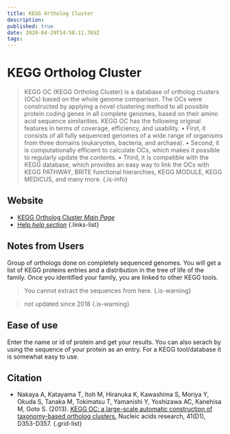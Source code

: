 ```yaml
---
title: KEGG Ortholog Cluster
description: 
published: true
date: 2020-04-29T14:58:11.765Z
tags: 
---
```


# KEGG Ortholog Cluster

> KEGG OC (KEGG Ortholog Cluster) is a database of ortholog clusters (OCs) based on the whole genome comparison. The OCs were constructed by applying a novel clustering method to all possible protein coding genes in all complete genomes, based on their amino acid sequence similarities. KEGG OC has the following original features in terms of coverage, efficiency, and usability. 
&NewLine;
• First, it consists of all fully sequenced genomes of a wide range of organisms from three domains (eukaryotes, bacteria, and archaea). 
• Second, it is computationally efficient to calculate OCs, which makes it possible to regularly update the contents. 
• Third, it is compatible with the KEGG database, which provides an easy way to link the OCs with KEGG PATHWAY, BRITE functional hierarchies, KEGG MODULE, KEGG MEDICUS, and many more.
{.is-info}

## Website
- [KEGG Ortholog Cluster *Main Page*](https://www.genome.jp/tools/oc/)
- [Help *help section*](https://www.genome.jp/tools/oc/help.html)
{.links-list}

## Notes from Users
Group of orthologs done on completely sequenced genomes. You will get a list of KEGG proteins entries and a distribution in the tree of life of the family. Once you identified your family, you are linked to other KEGG tools. 

> You cannot extract the sequences from here.
{.is-warning}

> not updated since 2018
{.is-warning}


## Ease of use
Enter the name or id of protein and get your results.  You can also serach by using the sequence of your protein as an entry. For a KEGG tool/database it is somewhat easy to use.



## Citation
- Nakaya A, Katayama T, Itoh M, Hiranuka K, Kawashima S, Moriya Y, Okuda S, Tanaka M, Tokimatsu T, Yamanishi Y, Yoshizawa AC, Kanehisa M, Goto S. (2013). [KEGG OC: a large-scale automatic construction of taxonomy-based ortholog clusters.](https://academic.oup.com/nar/article/41/D1/D353/1071089) Nucleic acids research, 41(D1), D353-D357.
{.grid-list}